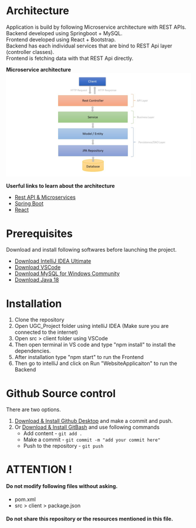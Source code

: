 # Architecture
Application is build by following Microservice architecture with REST APIs.  
Backend developed using Springboot + MySQL.  
Frontend developed using React + Bootstrap.  
Backend has each individual services that are bind to REST Api layer (controller classes).  
Frontend is fetching data with that REST Api directly.

**Microservice architecture**
![Microservice architecture](/dev_purposes_only/git_readme_content/MicroserviceArchitecture.jpg?raw=true )

**Userful links to learn about the architecture**
* [Rest API & Microservices](https://youtu.be/sZKzpHkJ-xw)
* [Spring Boot](https://youtu.be/8SGI_XS5OPw)
* [React](https://youtu.be/JPT3bFIwJYA)


# Prerequisites
Download and install following softwares before launching the project.
* [Download IntelliJ IDEA Ultimate](https://www.jetbrains.com/idea/download/#section=windows)
* [Download VSCode](https://code.visualstudio.com/download)
* [Download MySQL for Windows Community](https://dev.mysql.com/downloads/installer/)
* [Download Java 18](https://www.oracle.com/java/technologies/downloads/#jdk18-windows)

# Installation
1. Clone the repository
2. Open UGC_Project folder using intelliJ IDEA (Make sure you are connected to the internet)
3. Open src > client folder using VSCode
4. Then open terminal in VS code and type "npm install" to install the dependencies.
5. After installation type "npm start" to run the Frontend
6. Then go to intelliJ and click on Run "WebsiteApplicaiton" to run the Backend

# Github Source control
There are two options.
1. [Download & Install Github Desktop](https://desktop.github.com/) and make a commit and push.
2. Or [Download & Install GitBash](https://git-scm.com/downloads) and use following commands
   * Add content - `git add .`
   * Make a commit - `git commit -m "add your commit here"`
   * Push to the repository - `git push`

# ATTENTION !
#### Do not modify following files without asking. ####
* pom.xml
* src > client > package.json

#### Do not share this repository or the resources mentioned in this file. ####


